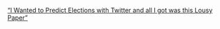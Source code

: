 [“I Wanted to Predict Elections with Twitter and all I got was this Lousy Paper”](http://arxiv.org/pdf/1204.6441.pdf)

